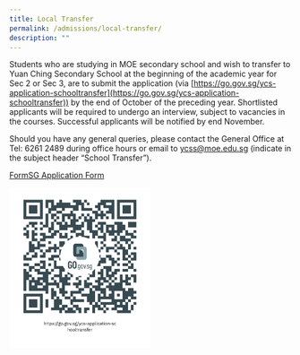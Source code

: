 ```yaml
---
title: Local Transfer
permalink: /admissions/local-transfer/
description: ""
---
```

Students who are studying in MOE secondary school and wish to transfer to Yuan Ching Secondary School at the beginning of the academic year for Sec 2 or Sec 3, are to submit the application (via [https://go.gov.sg/ycs-application-schooltransfer](https://go.gov.sg/ycs-application-schooltransfer)) by the end of October of the preceding year. Shortlisted applicants will be required to undergo an interview, subject to vacancies in the courses. Successful applicants will be notified by end November.

Should you have any general queries, please contact the General Office at Tel: 6261 2489 during office hours or email to ycss@moe.edu.sg (indicate in the subject header “School Transfer”).

[FormSG Application Form](https://go.gov.sg/ycs-application-schooltransfer)

<img src="/images/FormSG%20Application%20Form.png" 
    style="width:50%">
